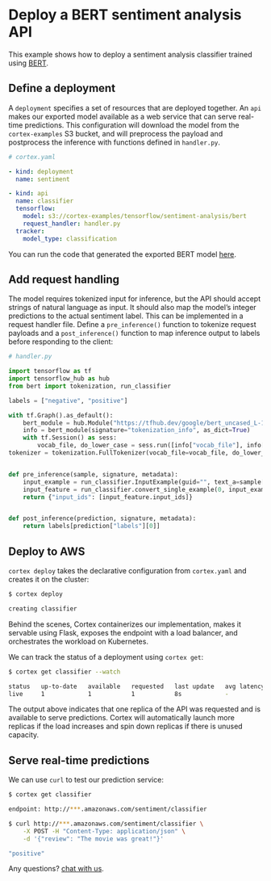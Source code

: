 # Deploy a BERT sentiment analysis API

This example shows how to deploy a sentiment analysis classifier trained using [BERT](https://github.com/google-research/bert).

## Define a deployment

A `deployment` specifies a set of resources that are deployed together. An `api` makes our exported model available as a web service that can serve real-time predictions. This configuration will download the model from the `cortex-examples` S3 bucket, and will preprocess the payload and postprocess the inference with functions defined in `handler.py`.

```yaml
# cortex.yaml

- kind: deployment
  name: sentiment

- kind: api
  name: classifier
  tensorflow:
    model: s3://cortex-examples/tensorflow/sentiment-analysis/bert
    request_handler: handler.py
  tracker:
    model_type: classification
```

<!-- CORTEX_VERSION_MINOR -->
You can run the code that generated the exported BERT model [here](https://colab.research.google.com/github/cortexlabs/cortex/blob/0.11/examples/tensorflow/sentiment-analysis/bert.ipynb).

## Add request handling

The model requires tokenized input for inference, but the API should accept strings of natural language as input. It should also map the model’s integer predictions to the actual sentiment label. This can be implemented in a request handler file. Define a `pre_inference()` function to tokenize request payloads and a `post_inference()` function to map inference output to labels before responding to the client:

```python
# handler.py

import tensorflow as tf
import tensorflow_hub as hub
from bert import tokenization, run_classifier

labels = ["negative", "positive"]

with tf.Graph().as_default():
    bert_module = hub.Module("https://tfhub.dev/google/bert_uncased_L-12_H-768_A-12/1")
    info = bert_module(signature="tokenization_info", as_dict=True)
    with tf.Session() as sess:
        vocab_file, do_lower_case = sess.run([info["vocab_file"], info["do_lower_case"]])
tokenizer = tokenization.FullTokenizer(vocab_file=vocab_file, do_lower_case=do_lower_case)


def pre_inference(sample, signature, metadata):
    input_example = run_classifier.InputExample(guid="", text_a=sample["review"], label=0)
    input_feature = run_classifier.convert_single_example(0, input_example, [0, 1], 128, tokenizer)
    return {"input_ids": [input_feature.input_ids]}


def post_inference(prediction, signature, metadata):
    return labels[prediction["labels"][0]]
```

## Deploy to AWS

`cortex deploy` takes the declarative configuration from `cortex.yaml` and creates it on the cluster:

```bash
$ cortex deploy

creating classifier
```

Behind the scenes, Cortex containerizes our implementation, makes it servable using Flask, exposes the endpoint with a load balancer, and orchestrates the workload on Kubernetes.

We can track the status of a deployment using `cortex get`:

```bash
$ cortex get classifier --watch

status   up-to-date   available   requested   last update   avg latency
live     1            1           1           8s            -
```

The output above indicates that one replica of the API was requested and is available to serve predictions. Cortex will automatically launch more replicas if the load increases and spin down replicas if there is unused capacity.

## Serve real-time predictions

We can use `curl` to test our prediction service:

```bash
$ cortex get classifier

endpoint: http://***.amazonaws.com/sentiment/classifier

$ curl http://***.amazonaws.com/sentiment/classifier \
    -X POST -H "Content-Type: application/json" \
    -d '{"review": "The movie was great!"}'

"positive"
```

Any questions? [chat with us](https://gitter.im/cortexlabs/cortex).
